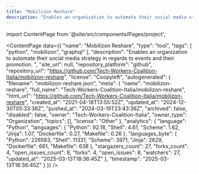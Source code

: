 ```yaml
---
title: "Mobilizon Reshare"
description: "Enables an organization to automate their social media strategy in regards to events and their promotion. "
---
```

import ContentPage from '@site/src/components/Pages/project';

<ContentPage
    data={{
  "name": "Mobilizon Reshare",
  "type": "tool",
  "tags": [
    "python",
    "mobilizon",
    "graphql"
  ],
  "description": "Enables an organization to automate their social media strategy in regards to events and their promotion. ",
  "site_url": null,
  "repository_platform": "github",
  "repository_url": "https://github.com/Tech-Workers-Coalition-Italia/mobilizon-reshare",
  "license": "Coopyleft",
  "autogenerated": {
    "filename": "mobilizon-reshare.json",
    "meta": {
      "name": "mobilizon-reshare",
      "full_name": "Tech-Workers-Coalition-Italia/mobilizon-reshare",
      "html_url": "https://github.com/Tech-Workers-Coalition-Italia/mobilizon-reshare",
      "created_at": "2021-04-18T13:55:52Z",
      "updated_at": "2024-12-30T05:33:36Z",
      "pushed_at": "2024-03-19T23:43:36Z",
      "archived": false,
      "disabled": false,
      "owner": "Tech-Workers-Coalition-Italia",
      "owner_type": "Organization",
      "topics": [],
      "license": "Other"
    },
    "analytics": {
      "language": "Python",
      "languages": {
        "Python": 92.18,
        "Shell": 4.61,
        "Scheme": 1.62,
        "Jinja": 1.07,
        "Dockerfile": 0.27,
        "Makefile": 0.26
      },
      "languages_byte": {
        "Python": 226583,
        "Shell": 11331,
        "Scheme": 3971,
        "Jinja": 2629,
        "Dockerfile": 661,
        "Makefile": 638
      },
      "stargazers_count": 27,
      "forks_count": 4,
      "open_issues_count": 8,
      "forks": 4,
      "open_issues": 8,
      "watchers": 27,
      "updated_at": "2025-03-13T18:36:45Z"
    },
    "timestamp": "2025-03-13T18:36:45Z"
  }
}}
/>
